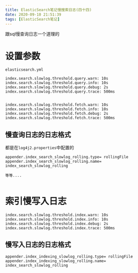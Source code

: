 ```yaml
---
title: ElasticSearch笔记慢搜索日志(四十四)
date: 2020-09-10 21:51:39
tags: [ElasticSearch笔记]
---
```


跟sql慢查询日志一个道理的

# 设置参数
`elasticsearch.yml`
```
index.search.slowlog.threshold.query.warn: 10s
index.search.slowlog.threshold.query.info: 10s
index.search.slowlog.threshold.query.debug: 2s
index.search.slowlog.threshold.query.trace: 500ms


index.search.slowlog.threshold.fetch.warn: 10s
index.search.slowlog.threshold.fetch.info: 10s
index.search.slowlog.threshold.fetch.debug: 2s
index.search.slowlog.threshold.fetch.trace: 500ms

```


<!--more--> 

## 慢查询日志的日志格式
都是在`log4j2.properties`中配置的
```
appender.index_search_slowlog_rolling.type= rollingFile
appender.index_search_slowlog_rolling.name= index_search_slowlog_rolling

等等....


```


# 索引慢写入日志
```
index.search.slowlog.threshold.index.warn: 10s
index.search.slowlog.threshold.index.info: 10s
index.search.slowlog.threshold.index.debug: 2s
index.search.slowlog.threshold.index.trace: 500ms

```

## 慢写入日志的日志格式
```
appender.index_indexing_slowlog_rolling.type= rollingFile
appender.index_indexing_slowlog_rolling.name= index_search_slowlog_rolling
```